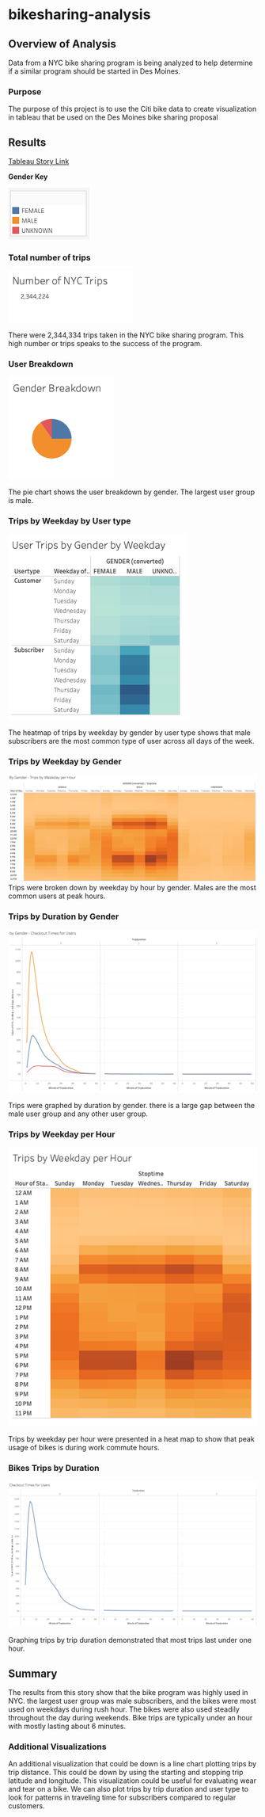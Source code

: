 # bikesharing-analysis

## Overview of Analysis
Data from a NYC bike sharing program is being analyzed to help determine if a similar program should be started in Des Moines. 

### Purpose
The purpose of this project is to use the Citi bike data to create visualization in tableau that be used on the Des Moines bike sharing proposal 

## Results

[Tableau Story Link](https://public.tableau.com/app/profile/carly.magiera/viz/citibike_analysis_16532597128890/BikesharingAnalysis)


**Gender Key** 

![gender key](images/key.png)

### Total number of trips
![Total number of trips](images/1.png)

There were 2,344,334 trips taken in the NYC bike sharing program. This high number or trips speaks to the success of the program.

### User Breakdown
![User Breakdown](images/2.png)

The pie chart shows the user breakdown by gender. The largest user group is male.

### Trips by Weekday by User type
![Trips by Weekday by User type](images/3.png)

The heatmap of trips by weekday by gender by user type shows that male subscribers are the most common type of user across all days of the week. 

### Trips by Weekday by Gender
![Trips by Weekday by Gender](images/4.png)
Trips were broken down by weekday by hour by gender. Males are the most common users at peak hours. 

### Trips by Duration by Gender
![Trips by Duration by Gender](images/5.png)

Trips were graphed by duration by gender. there is a large gap between the male user group and any other user group. 

### Trips by Weekday per Hour
![Trips by Weekday per Hour](images/6.png)

Trips by weekday per hour were presented in a heat map to show that peak usage of bikes is during work commute hours.

### Bikes Trips by Duration
![Bikes Trips by Duration](images/7.png)

Graphing trips by trip duration demonstrated that most trips last under one hour. 

## Summary

The results from this story show that the bike program was highly used in NYC. the largest user group was male subscribers, and the bikes were most used on weekdays during rush hour. The bikes were also used steadily throughout the day during weekends. Bike trips are typically under an hour with mostly lasting about 6 minutes.

### Additional Visualizations
An additional visualization that could be down is a line chart plotting trips by trip distance. This could be down by using the starting and stopping trip latitude and longitude. This visualization could be useful for evaluating wear and tear on a bike. 
We can also plot trips by trip duration and user type to look for patterns in traveling time for subscribers compared to regular customers. 

